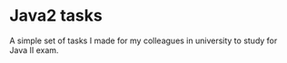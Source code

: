 # Java2 tasks

A simple set of tasks I made for my colleagues in university to study for Java II exam.